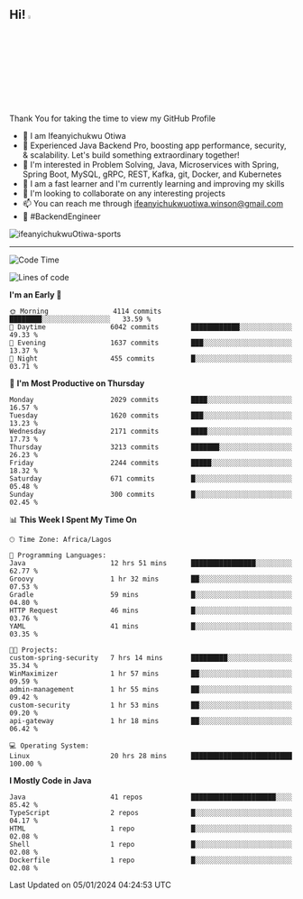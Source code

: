 <!-- BLOG-POST-LIST:START --><!-- BLOG-POST-LIST:END -->

## Hi! <img src="https://media.giphy.com/media/hvRJCLFzcasrR4ia7z/giphy.gif" width="4%"> 

Thank You for taking the time to view my GitHub Profile

- 👋 I am Ifeanyichukwu Otiwa
- 🚀 Experienced Java Backend Pro, boosting app performance, security, & scalability. Let's build something extraordinary together!
- 👀 I'm interested in Problem Solving, Java, Microservices with Spring, Spring Boot, MySQL, gRPC, REST, Kafka, git, Docker, and Kubernetes
- 🌱 I am a fast learner and I'm currently learning and improving my skills
- 💞️ I'm looking to collaborate on any interesting projects
- 📫 You can reach me through ifeanyichukwuotiwa.winson@gmail.com
- 🚀 #BackendEngineer

<p align="left" marginTop="10px"> <img src="https://komarev.com/ghpvc/?username=ifeanyichukwuOtiwa-sports&label=Profile%20views&color=0e75b6&style=for-the-badge" alt="ifeanyichukwuOtiwa-sports" /> </p>

***

<!--START_SECTION:waka-->
![Code Time](http://img.shields.io/badge/Code%20Time-2%2C069%20hrs%2059%20mins-blue)

![Lines of code](https://img.shields.io/badge/From%20Hello%20World%20I%27ve%20Written-4.5%20million%20lines%20of%20code-blue)

**I'm an Early 🐤** 

```text
🌞 Morning                4114 commits        ████████░░░░░░░░░░░░░░░░░   33.59 % 
🌆 Daytime                6042 commits        ████████████░░░░░░░░░░░░░   49.33 % 
🌃 Evening                1637 commits        ███░░░░░░░░░░░░░░░░░░░░░░   13.37 % 
🌙 Night                  455 commits         █░░░░░░░░░░░░░░░░░░░░░░░░   03.71 % 
```
📅 **I'm Most Productive on Thursday** 

```text
Monday                   2029 commits        ████░░░░░░░░░░░░░░░░░░░░░   16.57 % 
Tuesday                  1620 commits        ███░░░░░░░░░░░░░░░░░░░░░░   13.23 % 
Wednesday                2171 commits        ████░░░░░░░░░░░░░░░░░░░░░   17.73 % 
Thursday                 3213 commits        ███████░░░░░░░░░░░░░░░░░░   26.23 % 
Friday                   2244 commits        █████░░░░░░░░░░░░░░░░░░░░   18.32 % 
Saturday                 671 commits         █░░░░░░░░░░░░░░░░░░░░░░░░   05.48 % 
Sunday                   300 commits         █░░░░░░░░░░░░░░░░░░░░░░░░   02.45 % 
```


📊 **This Week I Spent My Time On** 

```text
🕑︎ Time Zone: Africa/Lagos

💬 Programming Languages: 
Java                     12 hrs 51 mins      ████████████████░░░░░░░░░   62.77 % 
Groovy                   1 hr 32 mins        ██░░░░░░░░░░░░░░░░░░░░░░░   07.53 % 
Gradle                   59 mins             █░░░░░░░░░░░░░░░░░░░░░░░░   04.80 % 
HTTP Request             46 mins             █░░░░░░░░░░░░░░░░░░░░░░░░   03.76 % 
YAML                     41 mins             █░░░░░░░░░░░░░░░░░░░░░░░░   03.35 % 

🐱‍💻 Projects: 
custom-spring-security   7 hrs 14 mins       █████████░░░░░░░░░░░░░░░░   35.34 % 
WinMaximizer             1 hr 57 mins        ██░░░░░░░░░░░░░░░░░░░░░░░   09.59 % 
admin-management         1 hr 55 mins        ██░░░░░░░░░░░░░░░░░░░░░░░   09.42 % 
custom-security          1 hr 53 mins        ██░░░░░░░░░░░░░░░░░░░░░░░   09.20 % 
api-gateway              1 hr 18 mins        ██░░░░░░░░░░░░░░░░░░░░░░░   06.42 % 

💻 Operating System: 
Linux                    20 hrs 28 mins      █████████████████████████   100.00 % 
```

**I Mostly Code in Java** 

```text
Java                     41 repos            █████████████████████░░░░   85.42 % 
TypeScript               2 repos             █░░░░░░░░░░░░░░░░░░░░░░░░   04.17 % 
HTML                     1 repo              █░░░░░░░░░░░░░░░░░░░░░░░░   02.08 % 
Shell                    1 repo              █░░░░░░░░░░░░░░░░░░░░░░░░   02.08 % 
Dockerfile               1 repo              █░░░░░░░░░░░░░░░░░░░░░░░░   02.08 % 
```




 Last Updated on 05/01/2024 04:24:53 UTC
<!--END_SECTION:waka-->

<!--
<p align="center">
![trophy](https://github-profile-trophy.vercel.app/?username=ifeanyichukwuOtiwa-sports&theme=onedark) (https://github.com/ryo-ma/github-profile-trophy)
</p>
-->

<!---
ifeanyi-otiwa/ifeanyi-otiwa is a ✨ special ✨ repository because its `README.md` (this file) appears on your GitHub profile.
You can click the Preview link to take a look at your changes.
--->
